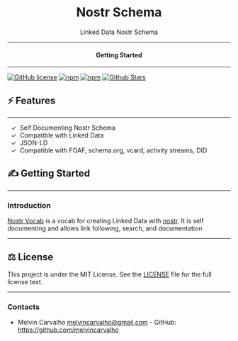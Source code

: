 <div align="center">
<h1>Nostr Schema</h1>
</div>

<div align="center">  
Linked Data Nostr Schema
</div>

---

<div align="center">
<h4>Getting Started</h4>
</div>

---


[![GitHub license](https://img.shields.io/badge/license-MIT-blue.svg)](LICENSE)
[![npm](https://img.shields.io/npm/v/nostr-vocab)](https://npmjs.com/package/nostr-vocab)
[![npm](https://img.shields.io/npm/dw/nostr-vocab.svg)](https://npmjs.com/package/nostr-vocab)
[![Github Stars](https://img.shields.io/github/stars/webnostr/schema.svg)](https://github.com/webnostr/schema/)


## ⚡️ Features

---

&nbsp;&nbsp;✓&nbsp; Self Documenting Nostr Schema  
&nbsp;&nbsp;✓&nbsp; Compatible with Linked Data  
&nbsp;&nbsp;✓&nbsp; JSON-LD  
&nbsp;&nbsp;✓&nbsp; Compatible with FOAF, schema.org, vcard, activity streams, DID  

## ✍️ Getting Started

---

### Introduction

[Nostr Vocab](https://w3id.org/nostr) is a vocab for creating Linked Data with [nostr](https://github.com/nostr-protocol/nostr).  It is self documenting and allows link following, search, and documentation

---

## ⚖️ License

This project is under the MIT License. See the [LICENSE](https://github.com/webnostr/user/blob/gh-pages/LICENSE) file for the full license text.

---

### Contacts

* Melvin Carvalho <melvincarvalho@gmail.com> - GitHub: https://github.com/melvincarvalho

